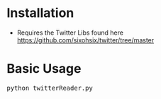# Installation
* Requires the Twitter Libs found here
  https://github.com/sixohsix/twitter/tree/master

# Basic Usage
<pre>python twitterReader.py</pre>
